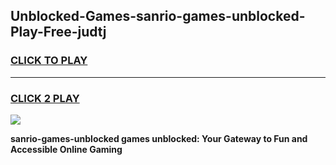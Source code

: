 
## Unblocked-Games-sanrio-games-unblocked-Play-Free-judtj
<h3>
<a href="https://premium76.site?title=sanrio-games-unblocked&ref=17A">CLICK TO PLAY</a></h3>
<hr>

<h3>
<a href="https://premium76.site?title=sanrio-games-unblocked&ref=17A">CLICK 2 PLAY</a>
  
</h3>

<a href="https://premium76.site?title=sanrio-games-unblocked&ref=17A"><img src="https://clearcache.store/games.png"></a>


**sanrio-games-unblocked games unblocked: Your Gateway to Fun and Accessible Online Gaming**

